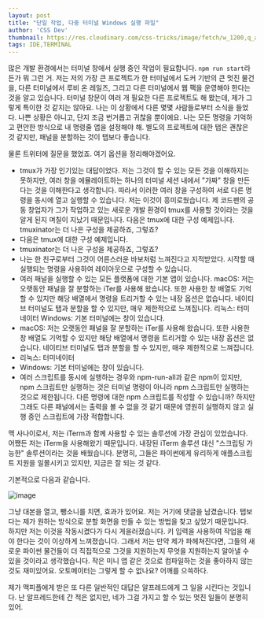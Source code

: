 ```yaml
---
layout: post
title: "단일 작업, 다중 터미널 Windows 실행 파일"
author: 'CSS Dev'
thumbnail: https://res.cloudinary.com/css-tricks/image/fetch/w_1200,q_auto,f_auto/https://css-tricks.com/wp-content/uploads/2020/09/terminal-windows.jpg
tags: IDE,TERMINAL
---
```



많은 개발 환경에서는 터미널 창에서 실행 중인 작업이 필요합니다. `npm run start`라든가 뭐 그런 거. 저는 저의 가장 큰 프로젝트가 한 터미널에서 도커 기반의 큰 멋진 물건을, 다른 터미널에서 루비 온 레일즈, 그리고 다른 터미널에서 웹 팩을 운영해야 한다는 것을 알고 있습니다. 터미널 창문이 여러 개 필요한 다른 프로젝트도 해 봤는데, 제가 그렇게 특이한 것 같지는 않아요. 나는 이 상황에서 다른 몇몇 사람들로부터 소식을 들었다. 나쁜 상황은 아니고, 단지 조금 번거롭고 귀찮을 뿐이에요. 나는 모든 명령을 기억하고 편안한 방식으로 내 명령줄 앱을 설정해야 해. 별도의 프로젝트에 대한 탭은 괜찮은 것 같지만, 패널을 분할하는 것이 탭보다 좋습니다.

물론 트위터에 질문을 했었죠. 여기 옵션을 정리해야겠어요.

- tmux가 가장 인기있는 대답이었다. 저는 그것이 할 수 있는 모든 것을 이해하지는 못하지만, 여러 창을 에뮬레이트하는 하나의 터미널 세션 내에서 "가짜" 창을 만든다는 것을 이해한다고 생각합니다. 따라서 이러한 여러 창을 구성하여 서로 다른 명령을 동시에 열고 실행할 수 있습니다. 저는 이것이 흥미로웠습니다. 제 코드펜의 공동 창업자가 그가 작업하고 있는 새로운 개발 환경이 tmux를 사용할 것이라는 것을 알게 된지 며칠이 지났기 때문입니다.
다음은 tmux에 대한 구성 예제입니다.
tmuxinator는 더 나은 구성을 제공하죠, 그렇죠?
- 다음은 tmux에 대한 구성 예제입니다.
- tmuxinator는 더 나은 구성을 제공하죠, 그렇죠?
- 나는 한 친구로부터 그것이 어른스러운 바보처럼 느껴진다고 지적받았다. 시작할 때 실행되는 명령을 사용하여 레이아웃으로 구성할 수 있습니다.
- 여러 패널을 실행할 수 있는 모든 플랫폼에 대한 기본 앱이 있습니다.
macOS: 저는 오랫동안 패널을 잘 분할하는 iTer를 사용해 왔습니다. 또한 사용한 창 배열도 기억할 수 있지만 해당 배열에서 명령을 트리거할 수 있는 내장 옵션은 없습니다. 네이티브 터미널도 탭과 분할을 할 수 있지만, 매우 제한적으로 느껴집니다.
리눅스: 터미네이터
Windows: 기본 터미널에는 창이 있습니다.
- macOS: 저는 오랫동안 패널을 잘 분할하는 iTer를 사용해 왔습니다. 또한 사용한 창 배열도 기억할 수 있지만 해당 배열에서 명령을 트리거할 수 있는 내장 옵션은 없습니다. 네이티브 터미널도 탭과 분할을 할 수 있지만, 매우 제한적으로 느껴집니다.
- 리눅스: 터미네이터
- Windows: 기본 터미널에는 창이 있습니다.
- 여러 스크립트를 동시에 실행하는 경우와 npm-run-all과 같은 npm이 있지만, npm 스크립트만 실행하는 것은 터미널 명령이 아니라 npm 스크립트만 실행하는 것으로 제한됩니다. 다른 명령에 대한 npm 스크립트를 작성할 수 있습니까? 하지만 그래도 다른 패널에서는 출력을 볼 수 없을 것 같기 때문에 영원히 실행하지 않고 실행 중인 스크립트에 가장 적합합니다.

맥 사나이로서, 저는 iTerm과 함께 사용할 수 있는 솔루션에 가장 관심이 있었습니다. 어쨌든 저는 iTerm을 사용해왔기 때문입니다. 내장된 iTerm 솔루션 대신 "스크립팅 가능한" 솔루션이라는 것을 배웠습니다. 분명히, 그들은 파이썬에게 유리하게 애플스크립트 지원을 일몰시키고 있지만, 지금은 잘 되는 것 같다.

기본적으로 다음과 같습니다.

![image](https://i0.wp.com/css-tricks.com/wp-content/uploads/2020/08/Screen-Shot-2020-08-31-at-4.45.58-PM.png?resize=938%2C1024&ssl=1)

그냥 대본을 열고, 뺑소니를 치면, 효과가 있어요. 저는 거기에 댓글을 남겼습니다. 탭보다는 제가 원하는 방식으로 분할 화면을 만들 수 있는 방법을 찾고 싶었기 때문입니다. 하지만 저는 이것을 작동시켰다가 다시 게을러졌습니다. 키 입력을 사용하여 작업을 해야 한다는 것이 이상하게 느껴졌습니다. 그래서 저는 만약 제가 파헤쳐진다면, 그들의 새로운 파이썬 물건들이 더 직접적으로 그것을 지원하는지 무엇을 지원하는지 알아낼 수 있을 것이라고 생각했습니다. 작은 미니 앱 같은 것으로 컴파일하는 것을 좋아하지 않는 것도 재미있어요. 오토메이터는 그렇게 할 수 없나요? 어깨를 으쓱하다.

제가 맥피플에게 받은 또 다른 일반적인 대답은 알프레드에게 그 일을 시킨다는 것입니다. 난 알프레드한테 간 적은 없지만, 네가 그걸 가지고 할 수 있는 멋진 일들이 분명히 있어.